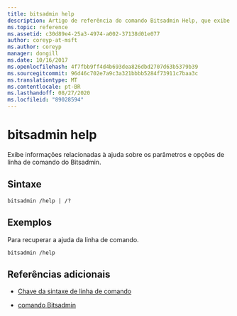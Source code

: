 ```yaml
---
title: bitsadmin help
description: Artigo de referência do comando Bitsadmin Help, que exibe o uso da linha de comando.
ms.topic: reference
ms.assetid: c30d89e4-25a3-4974-a002-37138d01e077
author: coreyp-at-msft
ms.author: coreyp
manager: dongill
ms.date: 10/16/2017
ms.openlocfilehash: 4f7fbb9ff4d4b693dea826dbd2707d63b5379b39
ms.sourcegitcommit: 96d46c702e7a9c3a321bbbb5284f73911c7baa3c
ms.translationtype: MT
ms.contentlocale: pt-BR
ms.lasthandoff: 08/27/2020
ms.locfileid: "89028594"
---
```

# <a name="bitsadmin-help"></a>bitsadmin help

Exibe informações relacionadas à ajuda sobre os parâmetros e opções de linha de comando do Bitsadmin.

## <a name="syntax"></a>Sintaxe

```
bitsadmin /help | /?
```

## <a name="examples"></a>Exemplos

Para recuperar a ajuda da linha de comando.

```
bitsadmin /help
```

## <a name="additional-references"></a>Referências adicionais

- [Chave da sintaxe de linha de comando](command-line-syntax-key.md)

- [comando Bitsadmin](bitsadmin.md)
